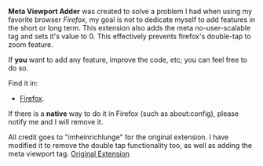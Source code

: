 **Meta Viewport Adder** was created to solve a problem I had when using my favorite browser *Firefox*, my goal is not to dedicate myself to add features in the short or long term.
This extension also adds the meta no-user-scalable tag and sets it's value to 0. This effectively prevents firefox's double-tap to zoom feature.

If **you** want to add any feature, improve the code, etc; you can feel free to do so.

Find it in:
- [Firefox](https://addons.mozilla.org/en-US/firefox/addon/meta-viewport-adder/ "Firefox").

If there is a **native** way to do it in Firefox (such as about:config), please notify me and I will remove it.

All credit goes to "imheinrichlunge" for the original extension. I have modified it to remove the double tap functionality too, as well as adding the meta viewport tag.
[Original Extension](https://github.com/imheinrichlunge/meta-viewport-adder)
